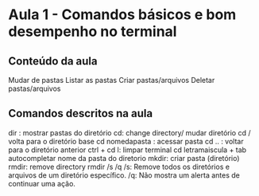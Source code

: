 

# Aula 1 -  **Comandos básicos e bom desempenho no terminal**  



## Conteúdo da aula
Mudar de pastas
Listar as pastas
Criar pastas/arquivos
Deletar pastas/arquivos

## Comandos descritos na aula

dir : mostrar pastas do diretório
cd: change directory/ mudar diretório
cd / volta para o diretório base 
cd nomedapasta : acessar pasta
cd .. : voltar para o diretório anterior
ctrl + cd l: limpar terminal
cd letramaiscula + tab autocompletar nome da pasta do diretorio
mkdir: criar pasta (diretório)
rmdir: remove directory
rmdir /s /q 
/s: Remove todos os diretórios e arquivos de um diretório específico.
/q: Não mostra um alerta antes de continuar uma ação.

